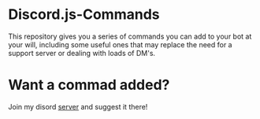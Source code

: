 # Discord.js-Commands
This repository gives you a series of commands you can add to your bot at your will, including some useful ones that may replace the need for a support server or dealing with loads of DM's.

# Want a commad added?
Join my disord <a href="https://discord.gg/g9P2nSS" hreflang="en-us">server</a> and suggest it there!
